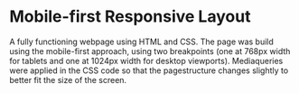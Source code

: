 # Mobile-first Responsive Layout 
A fully functioning webpage using HTML and CSS. The page was build using the mobile-first approach, using two breakpoints (one at 768px width for tablets and one at 1024px width for desktop viewports). Mediaqueries were applied in the CSS code so that the pagestructure changes slightly to better fit the size of the screen. 
